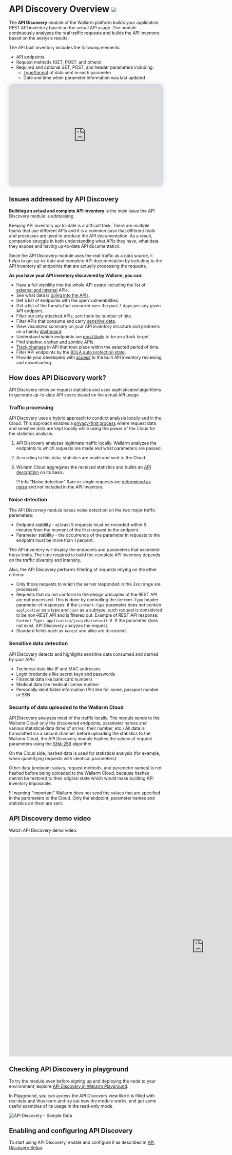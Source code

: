 # API Discovery Overview <a href="../../about-wallarm/subscription-plans/#waap-and-advanced-api-security"><img src="../../images/api-security-tag.svg" style="border: none;"></a>

The **API Discovery** module of the Wallarm platform builds your application REST API inventory based on the actual API usage. The module continuously analyzes the real traffic requests and builds the API inventory based on the analysis results.

The API built inventory includes the following elements:

* API endpoints
* Request methods (GET, POST, and others)
* Required and optional GET, POST, and header parameters including:
    * [Type/format](./exploring.md#format-and-data-type) of data sent in each parameter    
    * Date and time when parameter information was last updated

<div>
    <script src="https://js.storylane.io/js/v1/storylane.js"></script>
    <div class="sl-embed" style="position:relative;padding-bottom:calc(60.95% + 27px);width:100%;height:0;transform:scale(1)">
        <iframe class="sl-demo" src="https://wallarm.storylane.io/demo/cgqrxqwhmgyp" name="sl-embed" allow="fullscreen" style="position:absolute;top:0;left:0;width:100%!important;height:100%!important;border:1px solid rgba(63,95,172,0.35);box-shadow: 0px 0px 18px rgba(26, 19, 72, 0.15);border-radius:10px;box-sizing:border-box;"></iframe>
    </div>
</div>

## Issues addressed by API Discovery

**Building an actual and complete API inventory** is the main issue the API Discovery module is addressing.

Keeping API inventory up-to-date is a difficult task. There are multiple teams that use different APIs and it is a common case that different tools and processes are used to produce the API documentation. As a result, companies struggle in both understanding what APIs they have, what data they expose and having up-to-date API documentation.

Since the API Discovery module uses the real traffic as a data source, it helps to get up-to-date and complete API documentation by including to the API inventory all endpoints that are actually processing the requests.

**As you have your API inventory discovered by Wallarm, you can**:

* Have a full visibility into the whole API estate including the list of [external and internal](exploring.md#distinguish-external-and-internal-apis) APIs.
* See what data is [going into the APIs](exploring.md#viewing-endpoint-parameters).
* Get a list of endpoints with the open vulnerabilities.
* Get a list of the threats that occurred over the past 7 days per any given API endpoint.
* Filter out only attacked APIs, sort them by number of hits.
* Filter APIs that consume and carry [sensitive data](#sensitive-data-detection).
* View visualized summary on your API inventory structure and problems on a handy [dashboard](dashboard.md).
* Understand which endpoints are [most likely](risk-score.md) to be an attack target.
* Find [shadow, orphan and zombie APIs](rogue-api.md).
* [Track changes](track-changes.md) in API that took place within the selected period of time.
* Filter API endpoints by the [BOLA auto protection state](bola-protection.md).
* Provide your developers with [access](../user-guides/settings/users.md#user-roles) to the built API inventory reviewing and downloading.

## How does API Discovery work?

API Discovery relies on request statistics and uses sophisticated algorithms to generate up-to-date API specs based on the actual API usage.

### Traffic processing

API Discovery uses a hybrid approach to conduct analysis locally and in the Cloud. This approach enables a [privacy-first process](#security-of-data-uploaded-to-the-wallarm-cloud) where request data and sensitive data are kept locally while using the power of the Cloud for the statistics analysis:

1. API Discovery analyzes legitimate traffic locally. Wallarm analyzes the endpoints to which requests are made and what parameters are passed.
1. According to this data, statistics are made and sent to the Cloud.
1. Wallarm Cloud aggregates the received statistics and builds an [API description](exploring.md) on its basis.

    !!! info "Noise detection"
        Rare or single requests are [determined as noise](#noise-detection) and not included in the API inventory.

### Noise detection

The API Discovery module bases noise detection on the two major traffic parameters:

* Endpoint stability - at least 5 requests must be recorded within 5 minutes from the moment of the first request to the endpoint.
* Parameter stability - the occurrence of the parameter in requests to the endpoint must be more than 1 percent.

The API inventory will display the endpoints and parameters that exceeded these limits. The time required to build the complete API inventory depends on the traffic diversity and intensity. 

Also, the API Discovery performs filtering of requests relying on the other criteria:

* Only those requests to which the server responded in the 2xx range are processed.
* Requests that do not conform to the design principles of the REST API are not processed. This is done by controlling the `Content-Type` header parameter of responses: if the `Content-Type` parameter does not contain `application` as a type and `json` as a subtype, such request is considered to be non-REST API and is filtered out. Example of REST API response:  `Content-Type: application/json;charset=utf-8`. If the parameter does not exist, API Discovery analyzes the request.
* Standard fields such as `Accept` and alike are discarded.

### Sensitive data detection

API Discovery detects and highlights sensitive data consumed and carried by your APIs:

* Technical data like IP and MAC addresses
* Login credentials like secret keys and passwords
* Financial data like bank card numbers
* Medical data like medical license number
* Personally identifiable information (PII) like full name, passport number or SSN

### Security of data uploaded to the Wallarm Cloud

API Discovery analyzes most of the traffic locally. The module sends to the Wallarm Cloud only the discovered endpoints, parameter names and various statistical data (time of arrival, their number, etc.) All data is transmitted via a secure channel: before uploading the statistics to the Wallarm Cloud, the API Discovery module hashes the values of request parameters using the [SHA-256](https://en.wikipedia.org/wiki/SHA-2) algorithm.

On the Cloud side, hashed data is used for statistical analysis (for example, when quantifying requests with identical parameters).

Other data (endpoint values, request methods, and parameter names) is not hashed before being uploaded to the Wallarm Cloud, because hashes cannot be restored to their original state which would make building API inventory impossible.

!!! warning "Important"
    Wallarm does not send the values that are specified in the parameters to the Cloud. Only the endpoint, parameter names and statistics on them are sent.

## API Discovery demo video

Watch API Discovery demo video:

<div class="video-wrapper">
  <iframe width="1280" height="720" src="https://www.youtube.com/embed/0bRHVtpWkJ8" frameborder="0" allow="accelerometer; autoplay; encrypted-media; gyroscope; picture-in-picture" allowfullscreen></iframe>
</div>

## Checking API Discovery in playground

To try the module even before signing up and deploying the node to your environment, explore [API Discovery in Wallarm Playground](https://my.us1.wallarm.com/playground).

In Playground, you can access the API Discovery view like it is filled with real data and thus learn and try out how the module works, and get some useful examples of its usage in the read-only mode.

![API Discovery – Sample Data](../images/about-wallarm-waf/api-discovery/api-discovery-sample-data.png)

## Enabling and configuring API Discovery

To start using API Discovery, enable and configure it as described in [API Discovery Setup](setup.md).
